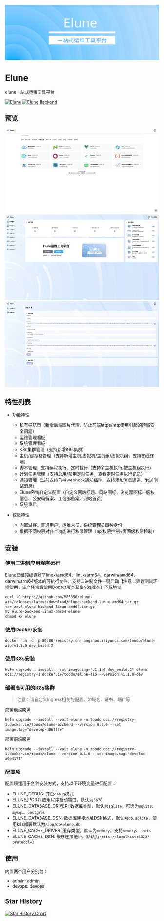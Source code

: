 ![](images/elune.svg)
# Elune
elune一站式运维工具平台

[![Elune](https://img.shields.io/badge/elune-前端-blue?style=social&logo=github)](https://github.com/MR5356/elune)
[![Elune Backend](https://img.shields.io/badge/elune_Backend-后端-blue?style=social&logo=github)](https://github.com/MR5356/elune-backend)

## 预览
![导航页](images/nav.jpg)
![运维页](images/devops.jpg)
![管理页](images/admin.jpg)

## 特性列表
* 功能特性
  * 私有导航页（新增后端图片代理，防止前端https/http混用引起的跨域安全问题）
  * 运维管理看板
  * 系统管理看板
  * K8s集群管理（支持新增K8s集群）
  * 主机/虚拟机管理（支持新增主机/虚拟机/主机组/虚拟机组，支持在线终端）
  * 脚本管理，支持远程执行、定时执行（支持多主机执行/按主机组执行）
  * 计划任务管理（支持启用/禁用定时任务，查看定时任务执行记录）
  * 通知管理（当前支持飞书webhook通知插件，支持添加消息通道、发送测试消息）
  * Elune系统自定义配置（自定义网站标题、网站图标、浏览器图标、版权信息、公安局备案、工信部备案、网站首页）
  * 系统重启

* 权限特性
  * 内置游客、普通用户、运维人员、系统管理员四种身份
  * 根据不同权限对各个功能进行权限管理（api权限控制+页面级权限控制）

## 安装
### 使用二进制应用程序运行
Elune已经预编译好了linux/amd64、linux/arm64、darwin/amd64、darwin/arm64版本的可执行文件，支持二进制文件一键启动【注意：建议测试环境使用，生产环境请使用Docker版本获取K8s版本】[下载地址](https://github.com/MR5356/elune-aio/releases)
```shell
curl -O https://github.com/MR5356/elune-aio/releases/latest/download/elune-backend-linux-amd64.tar.gz
tar zxvf elune-backend-linux-amd64.tar.gz
mv elune-backend-linux-amd64 elune 
chmod +x elune
```
### 使用Docker安装
```shell
docker run -d -p 80:80 registry.cn-hangzhou.aliyuncs.com/toodo/elune-aio:v1.1.0-dev_build.2
```
### 使用K8s安装
```shell
helm upgrade --install --set image.tag="v1.1.0-dev_build.2" elune oci://registry-1.docker.io/toodo/elune-aio --version v1.1.0-dev
```

### 部署高可用的K8s集群
> 注意：请自定义ingress相关的配置，如域名、证书、端口等

部署后端服务
```shell
helm upgrade --install --wait elune -n toodo oci://registry-1.docker.io/toodo/elune-backend --version 0.1.0 --set image.tag="develop-d06fffe"
```
部署前端服务
```shell
helm upgrade --install --wait elune -n toodo oci://registry-1.docker.io/toodo/elune --version 0.1.0 --set image.tag="develop-a0e417f"
```

### 配置项
配置项适用于各种安装方式，支持以下环境变量进行配置：

* ELUNE_DEBUG: 开启`debug`模式
* ELUNE_PORT: 应用程序启动端口，默认为`5678`
* ELUNE_DATABASE_DRIVER: 数据库类型，默认为`sqlite`，可选为`sqlite`、`mysql`、`postgres`
* ELUNE_DATABASE_DSN: 数据库连接地址DSN格式，默认为`db.sqlite`，使用k8s部署默认为`/app/db/elune.db`
* ELUNE_CACHE_DRIVER: 缓存类型，默认为`memory`，支持`memory`、`redis`
* ELUNE_CACHE_DSN: 缓存连接地址，默认为`redis://localhost:6379?protocol=3`

## 使用
内置两个用户分别为：
* admin: admin
* devops: devops

## Star History

[![Star History Chart](https://api.star-history.com/svg?repos=mr5356/elune-aio,mr5356/elune,mr5356/elune-backend&type=Date)](https://star-history.com/#mr5356/elune-aio&mr5356/elune&mr5356/elune-backend&Date)
